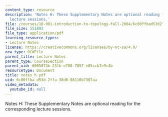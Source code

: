 ```yaml
---
content_type: resource
description: 'Notes H: These Supplementary Notes are optional reading for the corresponding
  lecture sessions.'
file: /courses/18-901-introduction-to-topology-fall-2004/6c00ffbad53d2ffa38d008116b7307aa_notes_h.pdf
file_size: 151893
file_type: application/pdf
learning_resource_types:
- Lecture Notes
license: https://creativecommons.org/licenses/by-nc-sa/4.0/
ocw_type: OCWFile
parent_title: Lecture Notes
parent_type: CourseSection
parent_uid: 6005873b-23fb-e788-7057-e05ccb7e9c4b
resourcetype: Document
title: notes_h.pdf
uid: 6c00ffba-d53d-2ffa-38d0-08116b7307aa
video_metadata:
  youtube_id: null
---
```

Notes H: These Supplementary Notes are optional reading for the corresponding lecture sessions.